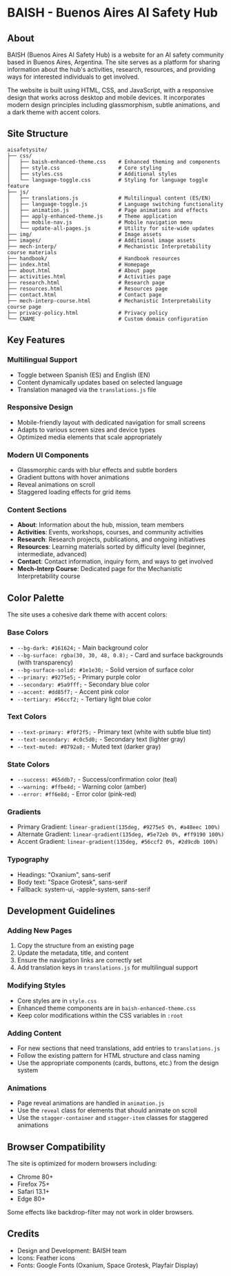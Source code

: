 # BAISH - Buenos Aires AI Safety Hub

## About

BAISH (Buenos Aires AI Safety Hub) is a website for an AI safety community based in Buenos Aires, Argentina. The site serves as a platform for sharing information about the hub's activities, research, resources, and providing ways for interested individuals to get involved.

The website is built using HTML, CSS, and JavaScript, with a responsive design that works across desktop and mobile devices. It incorporates modern design principles including glassmorphism, subtle animations, and a dark theme with accent colors.

## Site Structure

```
aisafetysite/
├── css/
│   ├── baish-enhanced-theme.css    # Enhanced theming and components
│   ├── style.css                   # Core styling
│   ├── styles.css                  # Additional styles
│   └── language-toggle.css         # Styling for language toggle feature
├── js/
│   ├── translations.js             # Multilingual content (ES/EN)
│   ├── language-toggle.js          # Language switching functionality
│   ├── animation.js                # Page animations and effects
│   ├── apply-enhanced-theme.js     # Theme application
│   ├── mobile-nav.js               # Mobile navigation menu
│   └── update-all-pages.js         # Utility for site-wide updates
├── img/                            # Image assets
├── images/                         # Additional image assets
├── mech-interp/                    # Mechanistic Interpretability course materials
├── handbook/                       # Handbook resources
├── index.html                      # Homepage
├── about.html                      # About page
├── activities.html                 # Activities page
├── research.html                   # Research page
├── resources.html                  # Resources page
├── contact.html                    # Contact page
├── mech-interp-course.html         # Mechanistic Interpretability course page
├── privacy-policy.html             # Privacy policy
└── CNAME                           # Custom domain configuration
```

## Key Features

### Multilingual Support
- Toggle between Spanish (ES) and English (EN)
- Content dynamically updates based on selected language
- Translation managed via the `translations.js` file

### Responsive Design
- Mobile-friendly layout with dedicated navigation for small screens
- Adapts to various screen sizes and device types
- Optimized media elements that scale appropriately

### Modern UI Components
- Glassmorphic cards with blur effects and subtle borders
- Gradient buttons with hover animations
- Reveal animations on scroll
- Staggered loading effects for grid items

### Content Sections
- **About**: Information about the hub, mission, team members
- **Activities**: Events, workshops, courses, and community activities
- **Research**: Research projects, publications, and ongoing initiatives
- **Resources**: Learning materials sorted by difficulty level (beginner, intermediate, advanced)
- **Contact**: Contact information, inquiry form, and ways to get involved
- **Mech-Interp Course**: Dedicated page for the Mechanistic Interpretability course

## Color Palette

The site uses a cohesive dark theme with accent colors:

### Base Colors
- `--bg-dark: #161624;` - Main background color
- `--bg-surface: rgba(30, 30, 48, 0.8);` - Card and surface backgrounds (with transparency)
- `--bg-surface-solid: #1e1e30;` - Solid version of surface color
- `--primary: #9275e5;` - Primary purple color
- `--secondary: #5a9fff;` - Secondary blue color
- `--accent: #dd85f7;` - Accent pink color
- `--tertiary: #56ccf2;` - Tertiary light blue color

### Text Colors
- `--text-primary: #f0f2f5;` - Primary text (white with subtle blue tint)
- `--text-secondary: #c0c5d0;` - Secondary text (lighter gray)
- `--text-muted: #8792a8;` - Muted text (darker gray)

### State Colors
- `--success: #65ddb7;` - Success/confirmation color (teal)
- `--warning: #ffbe4d;` - Warning color (amber)
- `--error: #ff6e8d;` - Error color (pink-red)

### Gradients
- Primary Gradient: `linear-gradient(135deg, #9275e5 0%, #a48eec 100%)`
- Alternate Gradient: `linear-gradient(135deg, #5e72eb 0%, #ff9190 100%)`
- Accent Gradient: `linear-gradient(135deg, #56ccf2 0%, #2d9cdb 100%)`

### Typography
- Headings: "Oxanium", sans-serif
- Body text: "Space Grotesk", sans-serif
- Fallback: system-ui, -apple-system, sans-serif

## Development Guidelines

### Adding New Pages
1. Copy the structure from an existing page
2. Update the metadata, title, and content
3. Ensure the navigation links are correctly set
4. Add translation keys in `translations.js` for multilingual support

### Modifying Styles
- Core styles are in `style.css`
- Enhanced theme components are in `baish-enhanced-theme.css`
- Keep color modifications within the CSS variables in `:root`

### Adding Content
- For new sections that need translations, add entries to `translations.js`
- Follow the existing pattern for HTML structure and class naming
- Use the appropriate components (cards, buttons, etc.) from the design system

### Animations
- Page reveal animations are handled in `animation.js`
- Use the `reveal` class for elements that should animate on scroll
- Use the `stagger-container` and `stagger-item` classes for staggered animations

## Browser Compatibility
The site is optimized for modern browsers including:
- Chrome 80+
- Firefox 75+
- Safari 13.1+
- Edge 80+

Some effects like backdrop-filter may not work in older browsers.

## Credits
- Design and Development: BAISH team
- Icons: Feather icons
- Fonts: Google Fonts (Oxanium, Space Grotesk, Playfair Display)
